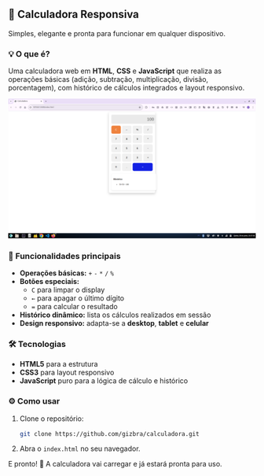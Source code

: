 ## 🧮 Calculadora Responsiva
Simples, elegante e pronta para funcionar em qualquer dispositivo.

### 💡 O que é?
Uma calculadora web em **HTML**, **CSS** e **JavaScript** que realiza as operações básicas (adição, subtração, multiplicação, divisão, porcentagem), com histórico de cálculos integrados e layout responsivo.

![Uma espiadinha em como ficou!](calculadora.png)

### 🚀 Funcionalidades principais

- **Operações básicas:** `+` `-` `*` `/` `%`
- **Botões especiais:**
  - `C` para limpar o display
  - `←` para apagar o último dígito
  - `=` para calcular o resultado
- **Histórico dinâmico:** lista os cálculos realizados em sessão
- **Design responsivo:** adapta-se a **desktop**, **tablet** e **celular**

### 🛠️ Tecnologias

- **HTML5** para a estrutura
- **CSS3** para layout responsivo
- **JavaScript** puro para a lógica de cálculo e histórico

### ⚙️ Como usar
1. Clone o repositório: 
   ```bash
   git clone https://github.com/gizbra/calculadora.git
   ```
3. Abra o `index.html` no seu navegador.

E pronto! 🎉 A calculadora vai carregar e já estará pronta para uso.

